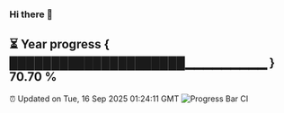 ### Hi there 👋
⏳ Year progress { █████████████████████▁▁▁▁▁▁▁▁▁ } 70.70 %
---
⏰ Updated on Tue, 16 Sep 2025 01:24:11 GMT
![Progress Bar CI](https://github.com/liununu/liununu/workflows/Progress%20Bar%20CI/badge.svg)
